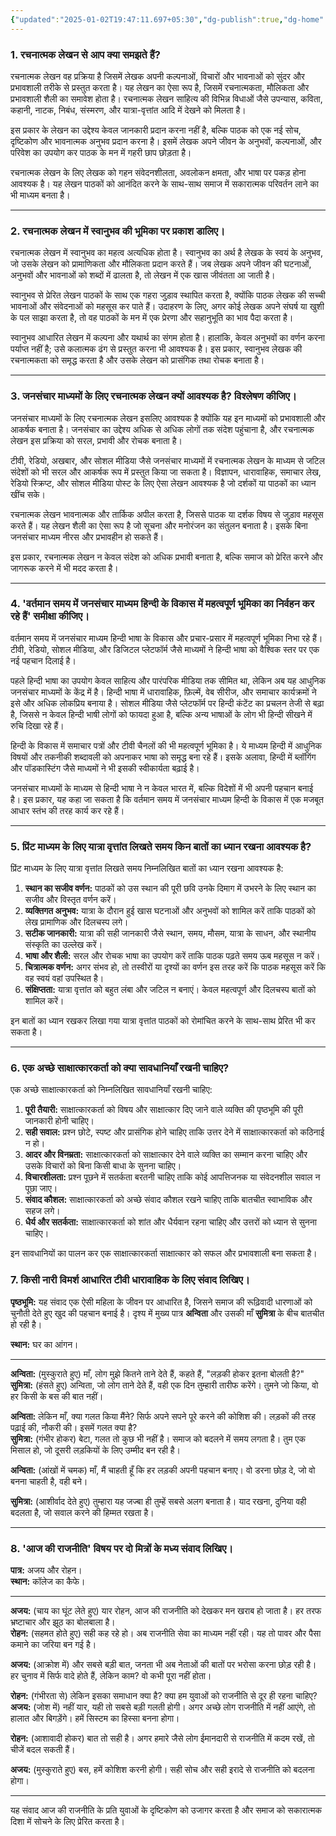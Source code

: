 ```yaml
---
{"updated":"2025-01-02T19:47:11.697+05:30","dg-publish":true,"dg-home":false,"tags":null,"permalink":"/hindi/paper-2/","dgPassFrontmatter":true,"created":"2025-01-02T19:05:34.145+05:30"}
---
```


### **1. रचनात्मक लेखन से आप क्या समझते हैं?**

रचनात्मक लेखन वह प्रक्रिया है जिसमें लेखक अपनी कल्पनाओं, विचारों और भावनाओं को सुंदर और प्रभावशाली तरीके से प्रस्तुत करता है। यह लेखन का ऐसा रूप है, जिसमें रचनात्मकता, मौलिकता और प्रभावशाली शैली का समावेश होता है। रचनात्मक लेखन साहित्य की विभिन्न विधाओं जैसे उपन्यास, कविता, कहानी, नाटक, निबंध, संस्मरण, और यात्रा-वृत्तांत आदि में देखने को मिलता है।

इस प्रकार के लेखन का उद्देश्य केवल जानकारी प्रदान करना नहीं है, बल्कि पाठक को एक नई सोच, दृष्टिकोण और भावनात्मक अनुभव प्रदान करना है। इसमें लेखक अपने जीवन के अनुभवों, कल्पनाओं, और परिवेश का उपयोग कर पाठक के मन में गहरी छाप छोड़ता है।

रचनात्मक लेखन के लिए लेखक को गहन संवेदनशीलता, अवलोकन क्षमता, और भाषा पर पकड़ होना आवश्यक है। यह लेखन पाठकों को आनंदित करने के साथ-साथ समाज में सकारात्मक परिवर्तन लाने का भी माध्यम बनता है।

---

### **2. रचनात्मक लेखन में स्वानुभव की भूमिका पर प्रकाश डालिए।**

रचनात्मक लेखन में स्वानुभव का महत्व अत्यधिक होता है। स्वानुभव का अर्थ है लेखक के स्वयं के अनुभव, जो उसके लेखन को प्रामाणिकता और मौलिकता प्रदान करते हैं। जब लेखक अपने जीवन की घटनाओं, अनुभवों और भावनाओं को शब्दों में ढालता है, तो लेखन में एक खास जीवंतता आ जाती है।

स्वानुभव से प्रेरित लेखन पाठकों के साथ एक गहरा जुड़ाव स्थापित करता है, क्योंकि पाठक लेखक की सच्ची भावनाओं और संवेदनाओं को महसूस कर पाते हैं। उदाहरण के लिए, अगर कोई लेखक अपने संघर्ष या खुशी के पल साझा करता है, तो वह पाठकों के मन में एक प्रेरणा और सहानुभूति का भाव पैदा करता है।

स्वानुभव आधारित लेखन में कल्पना और यथार्थ का संगम होता है। हालांकि, केवल अनुभवों का वर्णन करना पर्याप्त नहीं है; उसे कलात्मक ढंग से प्रस्तुत करना भी आवश्यक है। इस प्रकार, स्वानुभव लेखक की रचनात्मकता को समृद्ध करता है और उसके लेखन को प्रासंगिक तथा रोचक बनाता है।

---

### **3. जनसंचार माध्यमों के लिए रचनात्मक लेखन क्यों आवश्यक है? विश्लेषण कीजिए।**

जनसंचार माध्यमों के लिए रचनात्मक लेखन इसलिए आवश्यक है क्योंकि यह इन माध्यमों को प्रभावशाली और आकर्षक बनाता है। जनसंचार का उद्देश्य अधिक से अधिक लोगों तक संदेश पहुंचाना है, और रचनात्मक लेखन इस प्रक्रिया को सरल, प्रभावी और रोचक बनाता है।

टीवी, रेडियो, अखबार, और सोशल मीडिया जैसे जनसंचार माध्यमों में रचनात्मक लेखन के माध्यम से जटिल संदेशों को भी सरल और आकर्षक रूप में प्रस्तुत किया जा सकता है। विज्ञापन, धारावाहिक, समाचार लेख, रेडियो स्क्रिप्ट, और सोशल मीडिया पोस्ट के लिए ऐसा लेखन आवश्यक है जो दर्शकों या पाठकों का ध्यान खींच सके।

रचनात्मक लेखन भावनात्मक और तार्किक अपील करता है, जिससे पाठक या दर्शक विषय से जुड़ाव महसूस करते हैं। यह लेखन शैली का ऐसा रूप है जो सूचना और मनोरंजन का संतुलन बनाता है। इसके बिना जनसंचार माध्यम नीरस और प्रभावहीन हो सकते हैं।

इस प्रकार, रचनात्मक लेखन न केवल संदेश को अधिक प्रभावी बनाता है, बल्कि समाज को प्रेरित करने और जागरूक करने में भी मदद करता है।

---

### **4. 'वर्तमान समय में जनसंचार माध्यम हिन्दी के विकास में महत्वपूर्ण भूमिका का निर्वहन कर रहे हैं' समीक्षा कीजिए।**

वर्तमान समय में जनसंचार माध्यम हिन्दी भाषा के विकास और प्रचार-प्रसार में महत्वपूर्ण भूमिका निभा रहे हैं। टीवी, रेडियो, सोशल मीडिया, और डिजिटल प्लेटफॉर्म जैसे माध्यमों ने हिन्दी भाषा को वैश्विक स्तर पर एक नई पहचान दिलाई है।

पहले हिन्दी भाषा का उपयोग केवल साहित्य और पारंपरिक मीडिया तक सीमित था, लेकिन अब यह आधुनिक जनसंचार माध्यमों के केंद्र में है। हिन्दी भाषा में धारावाहिक, फ़िल्में, वेब सीरीज, और समाचार कार्यक्रमों ने इसे और अधिक लोकप्रिय बनाया है। सोशल मीडिया जैसे प्लेटफॉर्म पर हिन्दी कंटेंट का प्रचलन तेजी से बढ़ा है, जिससे न केवल हिन्दी भाषी लोगों को फायदा हुआ है, बल्कि अन्य भाषाओं के लोग भी हिन्दी सीखने में रुचि दिखा रहे हैं।

हिन्दी के विकास में समाचार पत्रों और टीवी चैनलों की भी महत्वपूर्ण भूमिका है। ये माध्यम हिन्दी में आधुनिक विषयों और तकनीकी शब्दावली को अपनाकर भाषा को समृद्ध बना रहे हैं। इसके अलावा, हिन्दी में ब्लॉगिंग और पॉडकास्टिंग जैसे माध्यमों ने भी इसकी स्वीकार्यता बढ़ाई है।

जनसंचार माध्यमों के माध्यम से हिन्दी भाषा ने न केवल भारत में, बल्कि विदेशों में भी अपनी पहचान बनाई है। इस प्रकार, यह कहा जा सकता है कि वर्तमान समय में जनसंचार माध्यम हिन्दी के विकास में एक मजबूत आधार स्तंभ की तरह कार्य कर रहे हैं।

---

### **5. प्रिंट माध्यम के लिए यात्रा वृत्तांत लिखते समय किन बातों का ध्यान रखना आवश्यक है?**

प्रिंट माध्यम के लिए यात्रा वृत्तांत लिखते समय निम्नलिखित बातों का ध्यान रखना आवश्यक है:

1. **स्थान का सजीव वर्णन:** पाठकों को उस स्थान की पूरी छवि उनके दिमाग में उभरने के लिए स्थान का सजीव और विस्तृत वर्णन करें।
2. **व्यक्तिगत अनुभव:** यात्रा के दौरान हुई खास घटनाओं और अनुभवों को शामिल करें ताकि पाठकों को लेख प्रामाणिक और दिलचस्प लगे।
3. **सटीक जानकारी:** यात्रा की सही जानकारी जैसे स्थान, समय, मौसम, यात्रा के साधन, और स्थानीय संस्कृति का उल्लेख करें।
4. **भाषा और शैली:** सरल और रोचक भाषा का उपयोग करें ताकि पाठक पढ़ते समय ऊब महसूस न करें।
5. **चित्रात्मक वर्णन:** अगर संभव हो, तो तस्वीरों या दृश्यों का वर्णन इस तरह करें कि पाठक महसूस करें कि वह स्वयं वहां उपस्थित है।
6. **संक्षिप्तता:** यात्रा वृत्तांत को बहुत लंबा और जटिल न बनाएं। केवल महत्वपूर्ण और दिलचस्प बातों को शामिल करें।

इन बातों का ध्यान रखकर लिखा गया यात्रा वृत्तांत पाठकों को रोमांचित करने के साथ-साथ प्रेरित भी कर सकता है।

---

### **6. एक अच्छे साक्षात्कारकर्ता को क्या सावधानियाँ रखनी चाहिए?**

एक अच्छे साक्षात्कारकर्ता को निम्नलिखित सावधानियाँ रखनी चाहिए:

1. **पूरी तैयारी:** साक्षात्कारकर्ता को विषय और साक्षात्कार दिए जाने वाले व्यक्ति की पृष्ठभूमि की पूरी जानकारी होनी चाहिए।
2. **सही सवाल:** प्रश्न छोटे, स्पष्ट और प्रासंगिक होने चाहिए ताकि उत्तर देने में साक्षात्कारकर्ता को कठिनाई न हो।
3. **आदर और विनम्रता:** साक्षात्कारकर्ता को साक्षात्कार देने वाले व्यक्ति का सम्मान करना चाहिए और उसके विचारों को बिना किसी बाधा के सुनना चाहिए।
4. **विचारशीलता:** प्रश्न पूछने में सतर्कता बरतनी चाहिए ताकि कोई आपत्तिजनक या संवेदनशील सवाल न पूछा जाए।
5. **संवाद कौशल:** साक्षात्कारकर्ता को अच्छे संवाद कौशल रखने चाहिए ताकि बातचीत स्वाभाविक और सहज लगे।
6. **धैर्य और सतर्कता:** साक्षात्कारकर्ता को शांत और धैर्यवान रहना चाहिए और उत्तरों को ध्यान से सुनना चाहिए।

इन सावधानियों का पालन कर एक साक्षात्कारकर्ता साक्षात्कार को सफल और प्रभावशाली बना सकता है।
### **7. किसी नारी विमर्श आधारित टीवी धारावाहिक के लिए संवाद लिखिए।**

**पृष्ठभूमि:** यह संवाद एक ऐसी महिला के जीवन पर आधारित है, जिसने समाज की रूढ़िवादी धारणाओं को चुनौती देते हुए खुद की पहचान बनाई है। दृश्य में मुख्य पात्र **अन्विता** और उसकी माँ **सुमित्रा** के बीच बातचीत हो रही है।

**स्थान:** घर का आंगन।

---

**अन्विता:** (मुस्कुराते हुए) माँ, लोग मुझे कितने ताने देते हैं, कहते हैं, "लड़की होकर इतना बोलती है?"  
**सुमित्रा:** (हंसते हुए) अन्विता, जो लोग ताने देते हैं, वही एक दिन तुम्हारी तारीफ करेंगे। तुमने जो किया, वो हर किसी के बस की बात नहीं।

**अन्विता:** लेकिन माँ, क्या गलत किया मैंने? सिर्फ अपने सपने पूरे करने की कोशिश की। लड़कों की तरह पढ़ाई की, नौकरी की। इसमें गलत क्या है?  
**सुमित्रा:** (गंभीर होकर) बेटा, गलत तो कुछ भी नहीं है। समाज को बदलने में समय लगता है। तुम एक मिसाल हो, जो दूसरी लड़कियों के लिए उम्मीद बन रही है।

**अन्विता:** (आंखों में चमक) माँ, मैं चाहती हूँ कि हर लड़की अपनी पहचान बनाए। वो डरना छोड़ दे, जो वो बनना चाहती है, वही बने।

**सुमित्रा:** (आशीर्वाद देते हुए) तुम्हारा यह जज्बा ही तुम्हें सबसे अलग बनाता है। याद रखना, दुनिया वही बदलता है, जो सवाल करने की हिम्मत रखता है।

---

### **8. 'आज की राजनीति' विषय पर दो मित्रों के मध्य संवाद लिखिए।**

**पात्र:** अजय और रोहन।  
**स्थान:** कॉलेज का कैफे।

---

**अजय:** (चाय का घूंट लेते हुए) यार रोहन, आज की राजनीति को देखकर मन खराब हो जाता है। हर तरफ भ्रष्टाचार और झूठ का बोलबाला है।  
**रोहन:** (सहमत होते हुए) सही कह रहे हो। अब राजनीति सेवा का माध्यम नहीं रही। यह तो पावर और पैसा कमाने का जरिया बन गई है।

**अजय:** (आक्रोश में) और सबसे बड़ी बात, जनता भी अब नेताओं की बातों पर भरोसा करना छोड़ रही है। हर चुनाव में सिर्फ वादे होते हैं, लेकिन काम? वो कभी पूरा नहीं होता।

**रोहन:** (गंभीरता से) लेकिन इसका समाधान क्या है? क्या हम युवाओं को राजनीति से दूर ही रहना चाहिए?  
**अजय:** (जोश में) नहीं यार, यही तो सबसे बड़ी गलती होगी। अगर अच्छे लोग राजनीति में नहीं आएंगे, तो हालात और बिगड़ेंगे। हमें सिस्टम का हिस्सा बनना होगा।

**रोहन:** (आशावादी होकर) बात तो सही है। अगर हमारे जैसे लोग ईमानदारी से राजनीति में कदम रखें, तो चीजें बदल सकती हैं।

**अजय:** (मुस्कुराते हुए) बस, हमें कोशिश करनी होगी। सही सोच और सही इरादे से राजनीति को बदलना होगा।

---

यह संवाद आज की राजनीति के प्रति युवाओं के दृष्टिकोण को उजागर करता है और समाज को सकारात्मक दिशा में सोचने के लिए प्रेरित करता है।